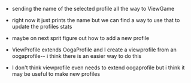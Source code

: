

- sending the name of the selected profile all the way to ViewGame
- right now it just prints the name but we can find a way to use that to update the profiles stats

- maybe on next sprit figure out how to add a new profile 
- ViewProfile extends OogaProfile and I create a viewprofile from an oogaprofile-- i think there is an easier way to do this
- I don't think viewprofile even needs to extend oogaprofile but i think it may be useful to make new profiles 


 